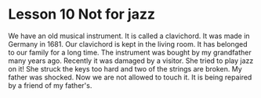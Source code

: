 # Lesson 10 Not for jazz

We have an old musical instrument. It is called a clavichord. It was made in Germany in 1681. Our clavichord is kept in the living room. It has belonged to our family for a long time. The instrument was bought by my grandfather many years ago. Recently it was damaged by a visitor. She tried to play jazz on it! She struck the keys too hard and two of the strings are broken. My father was shocked. Now we are not allowed to touch it. It is being repaired by a friend of my father's.
